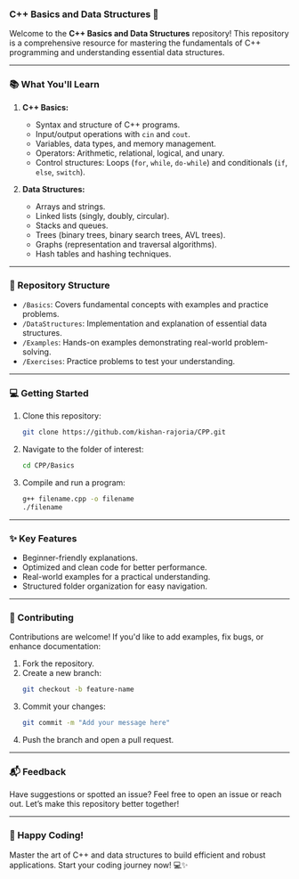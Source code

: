 ### **C++ Basics and Data Structures** 🚀  

Welcome to the **C++ Basics and Data Structures** repository! This repository is a comprehensive resource for mastering the fundamentals of C++ programming and understanding essential data structures.  

---

### **📚 What You'll Learn**  
1. **C++ Basics:**  
   - Syntax and structure of C++ programs.  
   - Input/output operations with `cin` and `cout`.  
   - Variables, data types, and memory management.  
   - Operators: Arithmetic, relational, logical, and unary.  
   - Control structures: Loops (`for`, `while`, `do-while`) and conditionals (`if`, `else`, `switch`).  

2. **Data Structures:**  
   - Arrays and strings.  
   - Linked lists (singly, doubly, circular).  
   - Stacks and queues.  
   - Trees (binary trees, binary search trees, AVL trees).  
   - Graphs (representation and traversal algorithms).  
   - Hash tables and hashing techniques.  

---

### **📂 Repository Structure**  
- `/Basics`: Covers fundamental concepts with examples and practice problems.  
- `/DataStructures`: Implementation and explanation of essential data structures.  
- `/Examples`: Hands-on examples demonstrating real-world problem-solving.  
- `/Exercises`: Practice problems to test your understanding.  

---

### **💻 Getting Started**  
1. Clone this repository:  
   ```bash  
   git clone https://github.com/kishan-rajoria/CPP.git  
   ```  
2. Navigate to the folder of interest:  
   ```bash  
   cd CPP/Basics  
   ```  
3. Compile and run a program:  
   ```bash  
   g++ filename.cpp -o filename  
   ./filename  
   ```  

---

### **✨ Key Features**  
- Beginner-friendly explanations.  
- Optimized and clean code for better performance.  
- Real-world examples for a practical understanding.  
- Structured folder organization for easy navigation.  

---

### **📢 Contributing**  
Contributions are welcome! If you'd like to add examples, fix bugs, or enhance documentation:  
1. Fork the repository.  
2. Create a new branch:  
   ```bash  
   git checkout -b feature-name  
   ```  
3. Commit your changes:  
   ```bash  
   git commit -m "Add your message here"  
   ```  
4. Push the branch and open a pull request.  

---

### **📬 Feedback**  
Have suggestions or spotted an issue? Feel free to open an issue or reach out. Let’s make this repository better together!  

---

### **🌟 Happy Coding!**  
Master the art of C++ and data structures to build efficient and robust applications. Start your coding journey now! 💻✨  